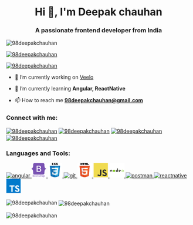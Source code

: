 <h1 align="center">Hi 👋, I'm Deepak chauhan</h1>
<h3 align="center">A passionate frontend developer from India</h3>

<p align="left"> <img src="https://komarev.com/ghpvc/?username=98deepakchauhan&label=Profile%20views&color=0e75b6&style=flat" alt="98deepakchauhan" /> </p>

<p align="left"> <a href="https://github.com/ryo-ma/github-profile-trophy"><img src="https://github-profile-trophy.vercel.app/?username=98deepakchauhan" alt="98deepakchauhan" /></a> </p>

<p align="left"> <a href="https://twitter.com/98deepakchauhan" target="blank"><img src="https://img.shields.io/twitter/follow/98deepakchauhan?logo=twitter&style=for-the-badge" alt="98deepakchauhan" /></a> </p>

- 🔭 I’m currently working on [Veelo](https://github.com/RiverhouseTechnologies/veelo-web)

- 🌱 I’m currently learning **Angular, ReactNative**

- 📫 How to reach me **98deepakchauhan@gmail.com**

<h3 align="left">Connect with me:</h3>
<p align="left">
<a href="https://twitter.com/98deepakchauhan" target="blank"><img align="center" src="https://raw.githubusercontent.com/rahuldkjain/github-profile-readme-generator/master/src/images/icons/Social/twitter.svg" alt="98deepakchauhan" height="30" width="40" /></a>
<a href="https://linkedin.com/in/98deepakchauhan" target="blank"><img align="center" src="https://raw.githubusercontent.com/rahuldkjain/github-profile-readme-generator/master/src/images/icons/Social/linked-in-alt.svg" alt="98deepakchauhan" height="30" width="40" /></a>
<a href="https://fb.com/98deepakchauhan" target="blank"><img align="center" src="https://raw.githubusercontent.com/rahuldkjain/github-profile-readme-generator/master/src/images/icons/Social/facebook.svg" alt="98deepakchauhan" height="30" width="40" /></a>
<a href="https://instagram.com/98deepakchauhan" target="blank"><img align="center" src="https://raw.githubusercontent.com/rahuldkjain/github-profile-readme-generator/master/src/images/icons/Social/instagram.svg" alt="98deepakchauhan" height="30" width="40" /></a>
</p>

<h3 align="left">Languages and Tools:</h3>
<p align="left"> <a href="https://angular.io" target="_blank" rel="noreferrer"> <img src="https://angular.io/assets/images/logos/angular/angular.svg" alt="angular" width="40" height="40"/> </a> <a href="https://getbootstrap.com" target="_blank" rel="noreferrer"> <img src="https://raw.githubusercontent.com/devicons/devicon/master/icons/bootstrap/bootstrap-plain-wordmark.svg" alt="bootstrap" width="40" height="40"/> </a> <a href="https://www.w3schools.com/css/" target="_blank" rel="noreferrer"> <img src="https://raw.githubusercontent.com/devicons/devicon/master/icons/css3/css3-original-wordmark.svg" alt="css3" width="40" height="40"/> </a> <a href="https://git-scm.com/" target="_blank" rel="noreferrer"> <img src="https://www.vectorlogo.zone/logos/git-scm/git-scm-icon.svg" alt="git" width="40" height="40"/> </a> <a href="https://www.w3.org/html/" target="_blank" rel="noreferrer"> <img src="https://raw.githubusercontent.com/devicons/devicon/master/icons/html5/html5-original-wordmark.svg" alt="html5" width="40" height="40"/> </a> <a href="https://developer.mozilla.org/en-US/docs/Web/JavaScript" target="_blank" rel="noreferrer"> <img src="https://raw.githubusercontent.com/devicons/devicon/master/icons/javascript/javascript-original.svg" alt="javascript" width="40" height="40"/> </a> <a href="https://nodejs.org" target="_blank" rel="noreferrer"> <img src="https://raw.githubusercontent.com/devicons/devicon/master/icons/nodejs/nodejs-original-wordmark.svg" alt="nodejs" width="40" height="40"/> </a> <a href="https://postman.com" target="_blank" rel="noreferrer"> <img src="https://www.vectorlogo.zone/logos/getpostman/getpostman-icon.svg" alt="postman" width="40" height="40"/> </a> <a href="https://reactnative.dev/" target="_blank" rel="noreferrer"> <img src="https://reactnative.dev/img/header_logo.svg" alt="reactnative" width="40" height="40"/> </a> <a href="https://www.typescriptlang.org/" target="_blank" rel="noreferrer"> <img src="https://raw.githubusercontent.com/devicons/devicon/master/icons/typescript/typescript-original.svg" alt="typescript" width="40" height="40"/> </a> </p>

<p><img align="left" src="https://github-readme-stats.vercel.app/api/top-langs?username=98deepakchauhan&show_icons=true&locale=en&layout=compact" alt="98deepakchauhan" /></p>

<p>&nbsp;<img align="center" src="https://github-readme-stats.vercel.app/api?username=98deepakchauhan&show_icons=true&locale=en" alt="98deepakchauhan" /></p>

<p><img align="center" src="https://github-readme-streak-stats.herokuapp.com/?user=98deepakchauhan&" alt="98deepakchauhan" /></p>
